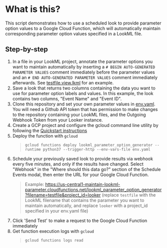 # What is this?
This script demonstrates how to use a scheduled look to provide parameter option values to a Google Cloud Function, which will automatically maintain corresponding parameter option values specified in a LookML file.

## Step-by-step
1. In a file in your LookML project, annotate the parameter options you want to maintain automatically by inserting a `# BEGIN AUTO-GENERATED PARAMETER VALUES` comment immediately before the parameter values and an `# END AUTO-GENERATED PARAMETER VALUES` comment immediately afterwards. See [testfile.view.lkml](testfile.view.lkml) for an example.
2. Save a look that returns two columns containing the data you want to use for parameter option labels and values. In this example, the look contains two columns, "Event Name" and "Event ID". 
3. Clone this repository and set your own parameter values in [env.yaml](env.yaml). You will need a Github API token that has permission to make changes to the repository containing your LookML files, and the Outgoing Webhook Token from your Looker instance.
4. Create a GCP project and configure the gcloud command line utility by following the [Quickstart instructions](https://cloud.google.com/functions/docs/quickstart) 
5. Deploy the function with `gcloud`
    > `gcloud functions deploy lookml_parameter_option_generator --runtime python37 --trigger-http --env-vars-file env.yaml`
6. Schedule your previously saved look to provide results via webhook every five minutes, and only if the results have changed. Select "Webhook" in the "Where should this data go?" section of the Schedule Events modal, then enter the URL for your Google Cloud Function.
    > Example: https://us-central1-maintain-lookml-parameter.cloudfunctions.net/lookml_parameter_option_generator?filename=testfile&project_id=looker (replace `testfile` with the LookML filename that contains the parameter you want to maintain automatically, and replace `looker` with a project_id specified in your env.yaml file)
7. Click 'Send Test' to make a request to the Google Cloud Function immediately
8. Get function execution logs with `gcloud`
    > `gcloud functions logs read`
